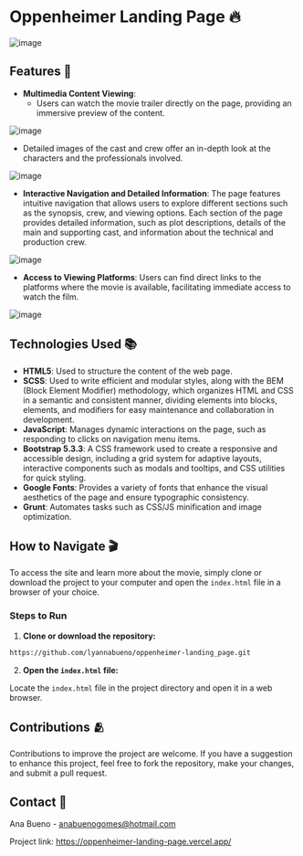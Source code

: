 # Oppenheimer Landing Page 🔥

![image](https://github.com/lyannabueno/oppenheimer-landing_page/assets/130186281/7deadc55-daa4-4719-ae57-c4385153aa67)

## Features 🌟

- **Multimedia Content Viewing**:
  - Users can watch the movie trailer directly on the page, providing an immersive preview of the content.
    
![image](https://github.com/lyannabueno/oppenheimer-landing_page/assets/130186281/7717b9f3-e707-4fef-825a-9d37bb435e86)

  - Detailed images of the cast and crew offer an in-depth look at the characters and the professionals involved.

![image](https://github.com/lyannabueno/oppenheimer-landing_page/assets/130186281/f45440a9-eb16-4b50-8473-dba0bcb1cad6)

- **Interactive Navigation and Detailed Information**: The page features intuitive navigation that allows users to explore different sections such as the synopsis, crew, and viewing options. Each section of the page provides detailed information, such as plot descriptions, details of the main and supporting cast, and information about the technical and production crew.

![image](https://github.com/lyannabueno/oppenheimer-landing_page/assets/130186281/f226dd68-ae80-405f-b8ca-9fe50c8f46a0)

- **Access to Viewing Platforms**: Users can find direct links to the platforms where the movie is available, facilitating immediate access to watch the film.

![image](https://github.com/lyannabueno/oppenheimer-landing_page/assets/130186281/ddc38ce4-fd14-49c9-b9ec-0022fc1bc844)

## Technologies Used 📚

- **HTML5**: Used to structure the content of the web page.
- **SCSS**: Used to write efficient and modular styles, along with the BEM (Block Element Modifier) methodology, which organizes HTML and CSS in a semantic and consistent manner, dividing elements into blocks, elements, and modifiers for easy maintenance and collaboration in development.
- **JavaScript**: Manages dynamic interactions on the page, such as responding to clicks on navigation menu items.
- **Bootstrap 5.3.3**: A CSS framework used to create a responsive and accessible design, including a grid system for adaptive layouts, interactive components such as modals and tooltips, and CSS utilities for quick styling.
- **Google Fonts**: Provides a variety of fonts that enhance the visual aesthetics of the page and ensure typographic consistency.
- **Grunt**: Automates tasks such as CSS/JS minification and image optimization.

## How to Navigate 🎬

To access the site and learn more about the movie, simply clone or download the project to your computer and open the `index.html` file in a browser of your choice.

### Steps to Run

1. **Clone or download the repository:**

```bash
https://github.com/lyannabueno/oppenheimer-landing_page.git
```

2. **Open the `index.html` file:**

Locate the `index.html` file in the project directory and open it in a web browser.

## Contributions 🫂

Contributions to improve the project are welcome. If you have a suggestion to enhance this project, feel free to fork the repository, make your changes, and submit a pull request.

## Contact 📩

Ana Bueno - anabuenogomes@hotmail.com

Project link: https://oppenheimer-landing-page.vercel.app/
